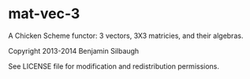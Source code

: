 
mat-vec-3
=========

A Chicken Scheme functor: 3 vectors, 3X3 matricies, and their algebras.

Copyright 2013-2014 Benjamin Silbaugh

See LICENSE file for modification and redistribution permissions.